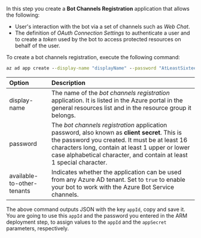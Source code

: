 In this step you create a **Bot Channels Registration** application that allows the following:

- User's interaction with the bot via a set of channels such as *Web Chat*.
- The definition of *OAuth Connection Settings* to authenticate a user and to create a *token* used by the bot to access protected resources on behalf of the user.

To create a bot channels registration, execute the following command:

```cmd
az ad app create --display-name "displayName" --password "AtLeastSixteenCharacters_0" --available-to-other-tenants
```

| Option   | Description |
|:---------|:------------|
| display-name | The name of the *bot channels registration* application. It is listed in the Azure portal in the general resources list and in the resource group it belongs.|
| password | The *bot channels registration* application password, also known as **client secret**. This is the password you created. It must be at least 16 characters long, contain at least 1 upper or lower case alphabetical character, and contain at least 1 special character.|
| available-to-other-tenants| Indicates whether the application can be used from any Azure AD tenant. Set to `true` to enable your bot to work with the Azure Bot Service channels.|

The above command outputs JSON with the key `appId`, copy and save it.
You are going to use this `appId` and the password you entered in the ARM deployment step, to assign values to the `appId` and the `appSecret` parameters, respectively.

